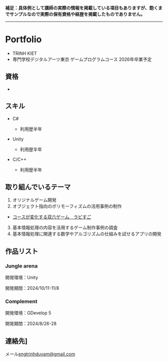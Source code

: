 **補足：具体例として講師の実際の情報を掲載している項目もありますが、飽くまでサンプルなので実際の保有資格や経歴を掲載したものでありません。**

---

# Portfolio

- TRINH KIET
- 専門学校デジタルアーツ東京 ゲームプログラムコース 2026年卒業予定

## 資格
- 

## スキル
- C#
  - 利用歴半年
  
- Unity
  - 利用歴半年
  
- C/C++
  - 利用歴半年
 


## 取り組んでいるテーマ
1. オリジナルゲーム開発
1. オブジェクト指向のポリモーフィズムの活用事例の制作
  - [コースが変化する双六ゲーム　ラビすご](https://github.com/am1tanaka/LabySugo2020LTS)
3. 基本情報処理の内容を活用するゲーム制作事例の調査
4. 基本情報処理に関連する数学やアルゴリズムの仕組みを試せるアプリの開発

## 作品リスト

### Jungle arena 

開発環境：Unity

開発期間：2024/10/11-11/8


### Complement

開発環境：GDevelop 5

開発期間：2024/8/26-28



## 連絡先]
メール<engtrinhduyam@gmail.com>

